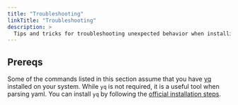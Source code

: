 ```yaml
---
title: "Troubleshooting"
linkTitle: "Troubleshooting"
description: >
  Tips and tricks for troubleshooting unexpected behavior when installing and managing operators with OLM.
---
```


## Prereqs

Some of the commands listed in this section assume that you have [yq](https://github.com/mikefarah/yq) installed on your system. While `yq` is not required, it is a useful tool when parsing yaml. You can install `yq` by following the [official installation steps](https://github.com/mikefarah/yq#install).
